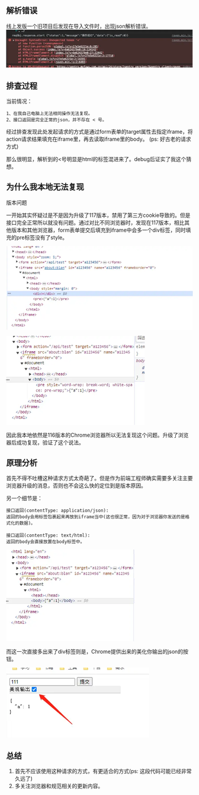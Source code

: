## 解析错误
线上发版一个旧项目后发现在导入文件时，出现json解析错误。
![错误信息](./img/5927708-051e8c244d58c4da.png)

## 排查过程

当前情况：

```
1、在我自己电脑上无法相同操作无法复现。
2、接口返回是完全正常的json，并不存在 < 号。
```

经过排查发现此处发起请求的方式是通过form表单的target属性去指定iframe，将action请求结果填充在iframe里，再去读取iframe里的body。
(ps: 好古老的请求方式)

那么很明显，解析到的<号明显是html的标签混进来了。debug后证实了我这个猜想。

## 为什么我本地无法复现

版本问题

一开始其实怀疑过是不是因为升级了117版本，禁用了第三方cookie导致的。但是接口完全正常所以就没有问题。通过对比不同浏览器时，发现在117版本，相比其他版本和其他浏览器，form表单提交后填充到iframe中会多一个div标签，同时填充的pre标签没有了style。

![117版本生成](./img/5927708-e56e270b67632ce7.png)

![其他浏览器和其他版本](./img/5927708-82ccfd9bcd6232d7.png)

因此我本地依然是116版本的Chrome浏览器所以无法复现这个问题。升级了浏览器后成功复现，验证了这个说法。

## 原理分析

首先不得不吐槽这种请求方式太奇葩了。但是作为前端工程师确实需要多关注主要浏览器升级的消息，否则也不会这么快的定位到是版本原因。

另一个细节是：
```
接口返回(contentType: application/json):
返回的body会用标签包裹起来再放到iframe当中(这也很正常，因为对于浏览器你发送的是格式化的数据)。

接口返回(contentType: text/html):
返回的body会直接放置在body标签中。
```

![接口返回text时填充的内容](./img/5927708-bde95f4112f521e0.png)

而这一次直接多出来了div标签则是，Chrome提供出来的美化你输出的json的按钮。

![117版本json美化](./img/5927708-c57f1cff8af67722.png)

## 总结

1. 首先不应该使用这种请求的方式，有更适合的方式(ps: 这段代码可能已经非常久远了)
2. 多关注浏览器和规范相关的更新内容。



